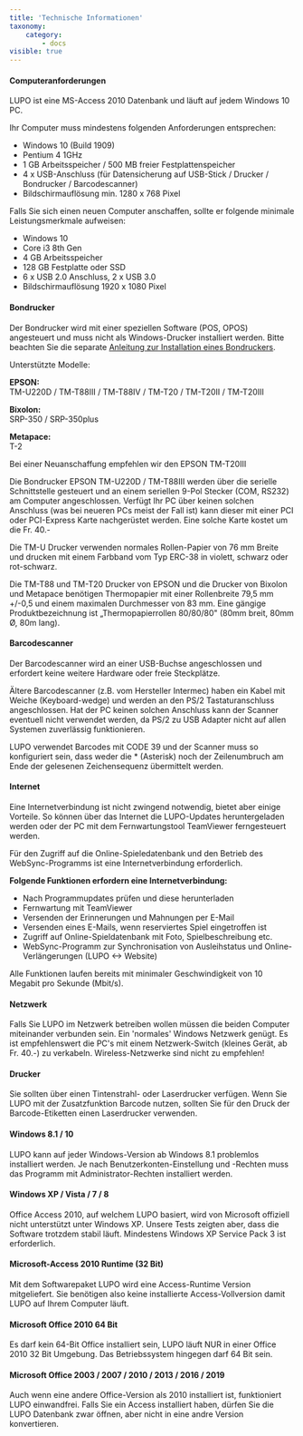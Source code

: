 ```yaml
---
title: 'Technische Informationen'
taxonomy:
    category:
        - docs
visible: true
---
```


#### Computeranforderungen

LUPO ist eine MS-Access 2010 Datenbank und läuft auf jedem Windows 10 PC.

Ihr Computer muss mindestens folgenden Anforderungen entsprechen:

- Windows 10 (Build 1909) 
- Pentium 4 1GHz 
- 1 GB Arbeitsspeicher / 500 MB freier Festplattenspeicher 
- 4 x USB-Anschluss (für Datensicherung auf USB-Stick / Drucker / Bondrucker / Barcodescanner) 
- Bildschirmauflösung min. 1280 x 768 Pixel

Falls Sie sich einen neuen Computer anschaffen, sollte er folgende minimale Leistungsmerkmale aufweisen:

- Windows 10 
- Core i3 8th Gen 
- 4 GB Arbeitsspeicher 
- 128 GB Festplatte oder SSD 
- 6 x USB 2.0 Anschluss, 2 x USB 3.0 
- Bildschirmauflösung 1920 x 1080 Pixel

#### Bondrucker

Der Bondrucker wird mit einer speziellen Software (POS, OPOS) angesteuert und muss nicht als Windows-Drucker installiert werden. Bitte beachten Sie die separate [Anleitung zur Installation eines Bondruckers](../epson-bondrucker).

Unterstützte Modelle:

**EPSON:**  
TM-U220D / TM-T88III / TM-T88IV / TM-T20 / TM-T20II / TM-T20III

**Bixolon:**  
SRP-350 / SRP-350plus

**Metapace:**  
T-2

Bei einer Neuanschaffung empfehlen wir den EPSON TM-T20III

Die Bondrucker EPSON TM-U220D / TM-T88III werden über die serielle Schnittstelle gesteuert und an einem seriellen 9-Pol Stecker (COM, RS232) am Computer angeschlossen. Verfügt Ihr PC über keinen solchen Anschluss (was bei neueren PCs meist der Fall ist) kann dieser mit einer PCI oder PCI-Express Karte nachgerüstet werden. Eine solche Karte kostet um die Fr. 40.-

Die TM-U Drucker verwenden normales Rollen-Papier von 76 mm Breite und drucken mit einem Farbband vom Typ ERC-38 in violett, schwarz oder rot-schwarz.

Die TM-T88 und TM-T20 Drucker von EPSON und die Drucker von Bixolon und Metapace benötigen Thermopapier mit einer Rollenbreite 79,5 mm +/-0,5 und einem maximalen Durchmesser von 83 mm. Eine gängige Produktbezeichnung ist „Thermopapierrollen 80/80/80" (80mm breit, 80mm Ø, 80m lang).

#### Barcodescanner

Der Barcodescanner wird an einer USB-Buchse angeschlossen und erfordert keine weitere Hardware oder freie Steckplätze.

Ältere Barcodescanner (z.B. vom Hersteller Intermec) haben ein Kabel mit Weiche (Keyboard-wedge) und werden an den PS/2 Tastaturanschluss angeschlossen. Hat der PC keinen solchen Anschluss kann der Scanner eventuell nicht verwendet werden, da PS/2 zu USB Adapter nicht auf allen Systemen zuverlässig funktionieren.

LUPO verwendet Barcodes mit CODE 39 und der Scanner muss so konfiguriert sein, dass weder die * (Asterisk) noch der Zeilenumbruch am Ende der gelesenen Zeichensequenz übermittelt werden.

#### Internet

Eine Internetverbindung ist nicht zwingend notwendig, bietet aber einige Vorteile. So können über das Internet die LUPO-Updates heruntergeladen werden oder der PC mit dem Fernwartungstool TeamViewer ferngesteuert werden.

Für den Zugriff auf die Online-Spieledatenbank und den Betrieb des WebSync-Programms ist eine Internetverbindung erforderlich.

**Folgende Funktionen erfordern eine Internetverbindung:**

* Nach Programmupdates prüfen und diese herunterladen
* Fernwartung mit TeamViewer
* Versenden der Erinnerungen und Mahnungen per E-Mail
* Versenden eines E-Mails, wenn reserviertes Spiel eingetroffen ist
* Zugriff auf Online-Spieldatenbank mit Foto, Spielbeschreibung etc.
* WebSync-Programm zur Synchronisation von Ausleihstatus und Online-Verlängerungen (LUPO <-> Website) 

Alle Funktionen laufen bereits mit minimaler Geschwindigkeit von 10 Megabit pro Sekunde (Mbit/s).

#### Netzwerk

Falls Sie LUPO im Netzwerk betreiben wollen müssen die beiden Computer miteinander verbunden sein. Ein 'normales' Windows Netzwerk genügt. Es ist empfehlenswert die PC's mit einem Netzwerk-Switch (kleines Gerät, ab Fr. 40.-) zu verkabeln. Wireless-Netzwerke sind nicht zu empfehlen!

#### Drucker

Sie sollten über einen Tintenstrahl- oder Laserdrucker verfügen. Wenn Sie LUPO mit der Zusatzfunktion Barcode nutzen, sollten Sie für den Druck der Barcode-Etiketten einen Laserdrucker verwenden.

#### Windows 8.1 / 10

LUPO kann auf jeder Windows-Version ab Windows 8.1 problemlos installiert werden. Je nach Benutzerkonten-Einstellung und -Rechten muss das Programm mit Administrator-Rechten installiert werden.

#### Windows XP / Vista / 7 / 8

Office Access 2010, auf welchem LUPO basiert, wird von Microsoft offiziell nicht unterstützt unter Windows XP. Unsere Tests zeigten aber, dass die Software trotzdem stabil läuft. Mindestens Windows XP Service Pack 3 ist erforderlich.

#### Microsoft-Access 2010 Runtime (32 Bit)

Mit dem Softwarepaket LUPO wird eine Access-Runtime Version mitgeliefert. Sie benötigen also keine installierte Access-Vollversion damit LUPO auf Ihrem Computer läuft.

#### Microsoft Office 2010 64 Bit

Es darf kein 64-Bit Office installiert sein, LUPO läuft NUR in einer Office 2010 32 Bit Umgebung. Das Betriebssystem hingegen darf 64 Bit sein.

#### Microsoft Office 2003 / 2007 / 2010 / 2013 / 2016 / 2019

Auch wenn eine andere Office-Version als 2010 installiert ist, funktioniert LUPO einwandfrei. Falls Sie ein Access installiert haben, dürfen Sie die LUPO Datenbank zwar öffnen, aber nicht in eine andre Version konvertieren.
